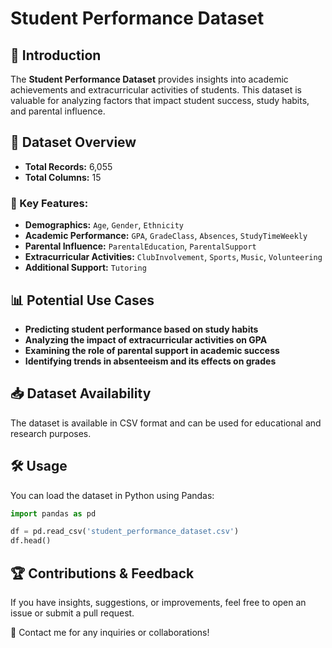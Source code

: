# Student Performance Dataset

## 📌 Introduction
The **Student Performance Dataset** provides insights into academic achievements and extracurricular activities of students. This dataset is valuable for analyzing factors that impact student success, study habits, and parental influence.

## 📂 Dataset Overview
- **Total Records:** 6,055
- **Total Columns:** 15

### 🔑 Key Features:
- **Demographics:** `Age`, `Gender`, `Ethnicity`
- **Academic Performance:** `GPA`, `GradeClass`, `Absences`, `StudyTimeWeekly`
- **Parental Influence:** `ParentalEducation`, `ParentalSupport`
- **Extracurricular Activities:** `ClubInvolvement`, `Sports`, `Music`, `Volunteering`
- **Additional Support:** `Tutoring`

## 📊 Potential Use Cases
- **Predicting student performance based on study habits**
- **Analyzing the impact of extracurricular activities on GPA**
- **Examining the role of parental support in academic success**
- **Identifying trends in absenteeism and its effects on grades**

## 📥 Dataset Availability
The dataset is available in CSV format and can be used for educational and research purposes.

## 🛠️ Usage
You can load the dataset in Python using Pandas:
```python
import pandas as pd

df = pd.read_csv('student_performance_dataset.csv')
df.head()
```

## 🏆 Contributions & Feedback
If you have insights, suggestions, or improvements, feel free to open an issue or submit a pull request.

📧 Contact me for any inquiries or collaborations!

